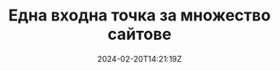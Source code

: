 ---
title: "Една входна точка за множество сайтове"
date: "2024-02-20T14:21:19Z"
draft: false
tags: ["Vue"]
slug: "one-entry-point-multiple-sites"
navigation: false
competence: "Profi"
---